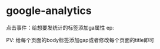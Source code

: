 # google-analytics

点击事件：给想要发统计的标签添加ga属性
ep: <div class="wrapper" ga="点击事件"></div>

PV: 给每个页面的body标签添加gap或者修改每个页面的title即可